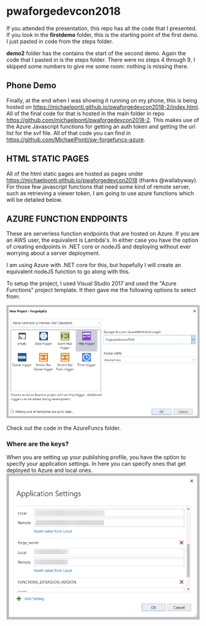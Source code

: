 # pwaforgedevcon2018

If you attended the presentation, this repo has all the code that I presented. If you look in the **firstdemo** folder, this is the starting point of the first demo. I just pasted in code from the steps folder.

**demo2** folder has the contains the start of the second demo. Again the code that I pasted in is the steps folder. There were no steps 4 through 9, I skipped some numbers to give me some room: nothing is missing there.

## Phone Demo
Finally, at the end when I was showing it running on my phone, this is being hosted on https://michaelponti.github.io/pwaforgedevcon2018-2/index.html. All of the final code for that is hosted in the main folder in repo https://github.com/michaelponti/pwaforgedevcon2018-2. This makes use of the Azure Javascript functions for getting an auth token and getting the url list for the svf file. All of that code you can find in https://github.com/MichaelPonti/sw-forgefuncs-azure.

## HTML STATIC PAGES
All of the html static pages are hosted as pages under https://michaelponti.github.io/pwaforgedevcon2018 (thanks @wallabyway). For those few javascript functions that need some kind of remote server, such as retrieving a viewer token, I am going to use azure functions which will be detailed below.

## AZURE FUNCTION ENDPOINTS
These are serverless function endpoints that are hosted on Azure. If you are an AWS user, the equivalent is Lambda's. In either case you have the option of creating endpoints in .NET core or nodeJS and deploying without ever worrying about a server deployment.

I am using Azure with .NET core for this, but hopefully I will create an equivalent nodeJS function to go along with this.

To setup the project, I used Visual Studio 2017 and used the "Azure Functions" project template. It then gave me the following options to select from:

![project setup](images/azurefuncprojsetup.png)

Check out the code in the AzureFuncs folder.

### Where are the keys?
When you are setting up your publishing profile, you have the option to specify your application settings. In here you can specify ones that get deployed to Azure and local ones.
![application settings](images/azuredeploysettings.png)
